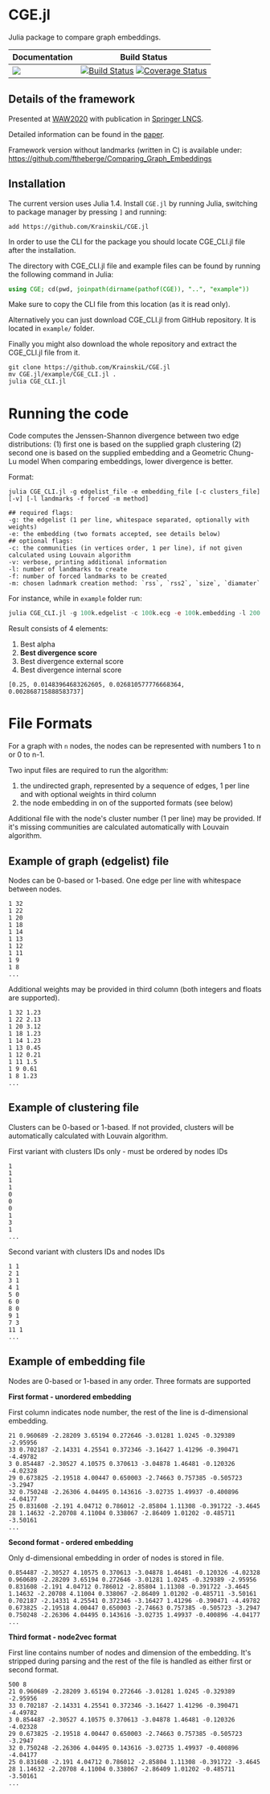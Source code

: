 # CGE.jl
Julia package to compare graph embeddings.

| **Documentation** | **Build Status** |
|---------------|--------------|
|[![][docs-latest-img]][docs-dev-url]| [![Build Status][travis-img]][travis-url]  [![Coverage Status][codecov-img]][codecov-url] <br/>|

[docs-latest-img]: https://img.shields.io/badge/docs-latest-blue.svg
[docs-stable-img]: https://img.shields.io/badge/docs-stable-blue.svg
[docs-dev-url]: https://KrainskiL.github.io/CGE.jl/dev
[docs-stable-url]: https://KrainskiL.github.io/CGE.jl/stable

[travis-img]: https://travis-ci.org/KrainskiL/CGE.jl.svg?branch=master
[travis-url]: https://travis-ci.org/KrainskiL/CGE.jl

[codecov-img]: https://codecov.io/gh/KrainskiL/CGE.jl/branch/master/graph/badge.svg
[codecov-url]: https://codecov.io/gh/KrainskiL/CGE.jl

## Details of the framework

Presented at [WAW2020](https://math.ryerson.ca/waw2020/) with publication in [Springer LNCS](https://www.springer.com/gp/book/9783030484774).

Detailed information can be found in the [paper](https://math.ryerson.ca/~pralat/papers/2020_WAW-Scalable_Embeddings.pdf).

Framework version without landmarks (written in C) is available under: https://github.com/ftheberge/Comparing_Graph_Embeddings

## Installation

The current version uses Julia 1.4. Install `CGE.jl` by running Julia, switching to package manager by pressing `]` and running:
```
add https://github.com/KrainskiL/CGE.jl
```

In order to use the CLI for the package you should locate CGE_CLI.jl file after the installation.

The directory with CGE_CLI.jl file and example files can be found by running the following command in Julia:
```julia
using CGE; cd(pwd, joinpath(dirname(pathof(CGE)), "..", "example"))
```
Make sure to copy the CLI file from this location (as it is read only).

Alternatively you can just download CGE_CLI.jl from GitHub repository. It is located in `example/` folder.

Finally you might also download the whole repository and extract the CGE_CLI.jl file from it.
```shell
git clone https://github.com/KrainskiL/CGE.jl
mv CGE.jl/example/CGE_CLI.jl .
julia CGE_CLI.jl
```

# Running the code

Code computes the Jenssen-Shannon divergence between two edge distributions:
(1) first one is based on the supplied graph clustering
(2) second one is based on the supplied embedding and a Geometric Chung-Lu model
When comparing embeddings, lower divergence is better.

Format:

```
julia CGE_CLI.jl -g edgelist_file -e embedding_file [-c clusters_file] [-v] [-l landmarks -f forced -m method]

## required flags:
-g: the edgelist (1 per line, whitespace separated, optionally with weights)
-e: the embedding (two formats accepted, see details below)
## optional flags:
-c: the communities (in vertices order, 1 per line), if not given calculated using Louvain algorithm
-v: verbose, printing additional information
-l: number of landmarks to create
-f: number of forced landmarks to be created
-m: chosen ladnmark creation method: `rss`, `rss2`, `size`, `diamater`
```

For instance, while in `example` folder run:

```julia
julia CGE_CLI.jl -g 100k.edgelist -c 100k.ecg -e 100k.embedding -l 200 -f 0 -m diameter
```
Result consists of 4 elements:
1. Best alpha
2. **Best divergence score**
3. Best divergence external score
4. Best divergence internal score
```
[0.25, 0.01483964683262605, 0.026810577776668364, 0.002868715888583737]
```
# File Formats

For a graph with `n` nodes, the nodes can be represented with numbers 1 to n or 0 to n-1.

Two input files are required to run the algorithm:
1. the undirected graph, represented by a sequence of edges, 1 per line and with optional weights in third column
2. the node embedding in on of the supported formats (see below)

Additional file with the node's cluster number (1 per line) may be provided. If it's missing communities are calculated automatically with Louvain algorithm.

## Example of graph (edgelist) file

Nodes can be 0-based or 1-based.
One edge per line with whitespace between nodes.

```
1 32
1 22
1 20
1 18
1 14
1 13
1 12
1 11
1 9
1 8
...
```

Additional weights may be provided in third column (both integers and floats are supported).

```
1 32 1.23
1 22 2.13
1 20 3.12
1 18 1.23
1 14 1.23
1 13 0.45
1 12 0.21
1 11 1.5
1 9 0.61
1 8 1.23
...
```

## Example of clustering file

Clusters can be 0-based or 1-based.
If not provided, clusters will be automatically calculated with Louvain algorithm.

First variant with clusters IDs only - must be ordered by nodes IDs

```
1
1
1
1
0
0
0
1
3
1
...
```

Second variant with clusters IDs and nodes IDs

```
1 1
2 1
3 1
4 1
5 0
6 0
8 0 
9 1
7 3
11 1
...
```
## Example of embedding file

Nodes are 0-based or 1-based in any order.
Three formats are supported

**First format - unordered embedding**

First column indicates node number, the rest of the line is d-dimensional embedding.

```
21 0.960689 -2.28209 3.65194 0.272646 -3.01281 1.0245 -0.329389 -2.95956
33 0.702187 -2.14331 4.25541 0.372346 -3.16427 1.41296 -0.390471 -4.49782
3 0.854487 -2.30527 4.10575 0.370613 -3.04878 1.46481 -0.120326 -4.02328
29 0.673825 -2.19518 4.00447 0.650003 -2.74663 0.757385 -0.505723 -3.2947
32 0.750248 -2.26306 4.04495 0.143616 -3.02735 1.49937 -0.400896 -4.04177
25 0.831608 -2.191 4.04712 0.786012 -2.85804 1.11308 -0.391722 -3.4645
28 1.14632 -2.20708 4.11004 0.338067 -2.86409 1.01202 -0.485711 -3.50161
...
```

**Second format - ordered embedding**

Only d-dimensional embedding in order of nodes is stored in file.

```
0.854487 -2.30527 4.10575 0.370613 -3.04878 1.46481 -0.120326 -4.02328
0.960689 -2.28209 3.65194 0.272646 -3.01281 1.0245 -0.329389 -2.95956
0.831608 -2.191 4.04712 0.786012 -2.85804 1.11308 -0.391722 -3.4645
1.14632 -2.20708 4.11004 0.338067 -2.86409 1.01202 -0.485711 -3.50161
0.702187 -2.14331 4.25541 0.372346 -3.16427 1.41296 -0.390471 -4.49782
0.673825 -2.19518 4.00447 0.650003 -2.74663 0.757385 -0.505723 -3.2947
0.750248 -2.26306 4.04495 0.143616 -3.02735 1.49937 -0.400896 -4.04177
...
```

**Third format - node2vec format**

First line contains number of nodes and dimension of the embedding. It's stripped during parsing and the rest of the file is handled as either first or second format.
```
500 8
21 0.960689 -2.28209 3.65194 0.272646 -3.01281 1.0245 -0.329389 -2.95956
33 0.702187 -2.14331 4.25541 0.372346 -3.16427 1.41296 -0.390471 -4.49782
3 0.854487 -2.30527 4.10575 0.370613 -3.04878 1.46481 -0.120326 -4.02328
29 0.673825 -2.19518 4.00447 0.650003 -2.74663 0.757385 -0.505723 -3.2947
32 0.750248 -2.26306 4.04495 0.143616 -3.02735 1.49937 -0.400896 -4.04177
25 0.831608 -2.191 4.04712 0.786012 -2.85804 1.11308 -0.391722 -3.4645
28 1.14632 -2.20708 4.11004 0.338067 -2.86409 1.01202 -0.485711 -3.50161
...
```